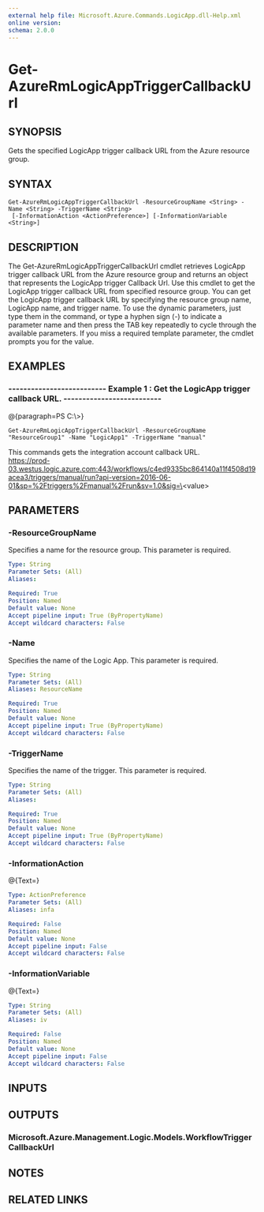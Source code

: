 ```yaml
---
external help file: Microsoft.Azure.Commands.LogicApp.dll-Help.xml
online version: 
schema: 2.0.0
---
```


# Get-AzureRmLogicAppTriggerCallbackUrl

## SYNOPSIS
Gets the specified LogicApp trigger callback URL from the Azure resource group.

## SYNTAX

```
Get-AzureRmLogicAppTriggerCallbackUrl -ResourceGroupName <String> -Name <String> -TriggerName <String>
 [-InformationAction <ActionPreference>] [-InformationVariable <String>]
```

## DESCRIPTION
The Get-AzureRmLogicAppTriggerCallbackUrl cmdlet retrieves LogicApp trigger callback URL from the Azure resource group and returns an object that represents the LogicApp trigger Callback Url.
Use this cmdlet to get the LogicApp trigger callback URL from specified resource group.
You can get the LogicApp trigger callback URL by specifying the resource group name, LogicApp name, and trigger name.
To use the dynamic parameters, just type them in the command, or type a hyphen sign (-) to indicate a parameter name and then press the TAB key repeatedly to cycle through the available parameters.
If you miss a required template parameter, the cmdlet prompts you for the value.

## EXAMPLES

### --------------------------  Example 1 : Get the LogicApp trigger callback URL.  --------------------------
@{paragraph=PS C:\\\>}

```
Get-AzureRmLogicAppTriggerCallbackUrl -ResourceGroupName "ResourceGroup1" -Name "LogicApp1" -TriggerName "manual"
```

This commands gets the integration account callback URL.                                                                                                                                                                                                        
https://prod-03.westus.logic.azure.com:443/workflows/c4ed9335bc864140a11f4508d19acea3/triggers/manual/run?api-version=2016-06-01&sp=%2Ftriggers%2Fmanual%2Frun&sv=1.0&sig=\<value\>

## PARAMETERS

### -ResourceGroupName
Specifies a name for the resource group.
This parameter is required.

```yaml
Type: String
Parameter Sets: (All)
Aliases: 

Required: True
Position: Named
Default value: None
Accept pipeline input: True (ByPropertyName)
Accept wildcard characters: False
```

### -Name
Specifies the name of the Logic App.
This parameter is required.

```yaml
Type: String
Parameter Sets: (All)
Aliases: ResourceName

Required: True
Position: Named
Default value: None
Accept pipeline input: True (ByPropertyName)
Accept wildcard characters: False
```

### -TriggerName
Specifies the name of the trigger.
This parameter is required.

```yaml
Type: String
Parameter Sets: (All)
Aliases: 

Required: True
Position: Named
Default value: None
Accept pipeline input: True (ByPropertyName)
Accept wildcard characters: False
```

### -InformationAction
@{Text=}

```yaml
Type: ActionPreference
Parameter Sets: (All)
Aliases: infa

Required: False
Position: Named
Default value: None
Accept pipeline input: False
Accept wildcard characters: False
```

### -InformationVariable
@{Text=}

```yaml
Type: String
Parameter Sets: (All)
Aliases: iv

Required: False
Position: Named
Default value: None
Accept pipeline input: False
Accept wildcard characters: False
```

## INPUTS

## OUTPUTS

### Microsoft.Azure.Management.Logic.Models.WorkflowTriggerCallbackUrl

## NOTES

## RELATED LINKS

